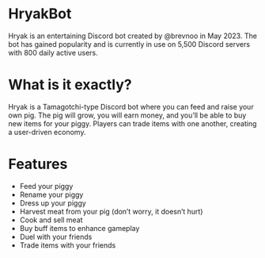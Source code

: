 # HryakBot

Hryak is an entertaining Discord bot created by @brevnoo in May 2023. The bot has gained popularity and is currently in use on 5,500 Discord servers with 800 daily active users.

# What is it exactly?

Hryak is a Tamagotchi-type Discord bot where you can feed and raise your own pig. The pig will grow, you will earn money, and you’ll be able to buy new items for your piggy. Players can trade items with one another, creating a user-driven economy.


# Features

- Feed your piggy
- Rename your piggy
- Dress up your piggy
- Harvest meat from your pig (don’t worry, it doesn’t hurt)
- Cook and sell meat
- Buy buff items to enhance gameplay
- Duel with your friends
- Trade items with your friends
